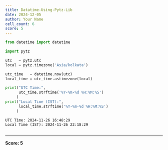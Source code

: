 ```yaml
---
title: Datatime-Using-Pytz-Lib
date: 2024-12-05
author: Your Name
cell_count: 6
score: 5
---
```


```python
from datetime import datetime
```


```python
import pytz
```


```python
utc   = pytz.utc
local = pytz.timezone('Asia/kolkata')
```


```python
utc_time   = datetime.now(utc)
local_time = utc_time.astimezone(local)
```


```python
print("UTC Time:",
      utc_time.strftime('%Y-%m-%d %H:%M:%S')
     )
print("Local Time (IST):",
      local_time.strftime('%Y-%m-%d %H:%M:%S')
     )
```

    UTC Time: 2024-11-26 16:48:29
    Local Time (IST): 2024-11-26 22:18:29



```python

```


---
**Score: 5**
